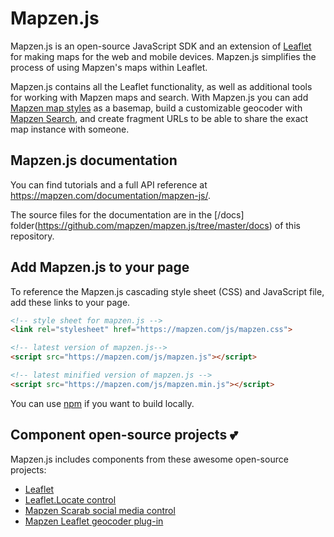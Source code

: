 # Mapzen.js

Mapzen.js is an open-source JavaScript SDK and an extension of [Leaflet](http://leafletjs.com/) for making maps for the web and mobile devices. Mapzen.js simplifies the process of using Mapzen's maps within Leaflet.

Mapzen.js contains all the Leaflet functionality, as well as additional tools for working with Mapzen maps and search. With Mapzen.js you can add [Mapzen map styles](https://mapzen.com/products/maps/) as a basemap, build a customizable geocoder with [Mapzen Search](https://mapzen.com/products/search/), and create fragment URLs to be able to share the exact map instance with someone.

## Mapzen.js documentation

You can find tutorials and a full API reference at https://mapzen.com/documentation/mapzen-js/.

The source files for the documentation are in the [/docs] folder(https://github.com/mapzen/mapzen.js/tree/master/docs) of this repository.

## Add Mapzen.js to your page

To reference the Mapzen.js cascading style sheet (CSS) and JavaScript file, add these links to your page.

```html
<!-- style sheet for mapzen.js -->
<link rel="stylesheet" href="https://mapzen.com/js/mapzen.css">

<!-- latest version of mapzen.js-->
<script src="https://mapzen.com/js/mapzen.js"></script>

<!-- latest minified version of mapzen.js -->
<script src="https://mapzen.com/js/mapzen.min.js"></script>
```

You can use [npm](BUILD.md) if you want to build locally.

## Component open-source projects 💕

Mapzen.js includes components from these awesome open-source projects:

- [Leaflet](http://leafletjs.com/)
- [Leaflet.Locate control](https://github.com/domoritz/leaflet-locatecontrol)
- [Mapzen Scarab social media control](https://github.com/mapzen/scarab/tree/master/src/components/bug)
- [Mapzen Leaflet geocoder plug-in](https://github.com/mapzen/leaflet-geocoder)
